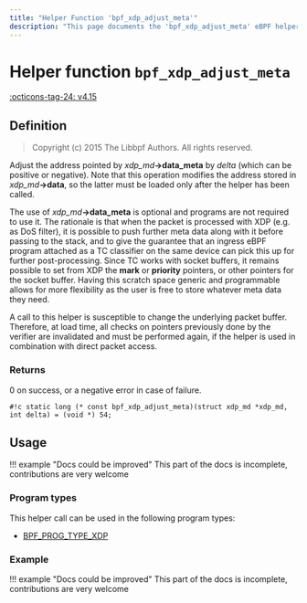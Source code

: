 ```yaml
---
title: "Helper Function 'bpf_xdp_adjust_meta'"
description: "This page documents the 'bpf_xdp_adjust_meta' eBPF helper function, including its defintion, usage, program types that can use it, and examples."
---
```

# Helper function `bpf_xdp_adjust_meta`

<!-- [FEATURE_TAG](bpf_xdp_adjust_meta) -->
[:octicons-tag-24: v4.15](https://github.com/torvalds/linux/commit/de8f3a83b0a0fddb2cf56e7a718127e9619ea3da)
<!-- [/FEATURE_TAG] -->

## Definition

> Copyright (c) 2015 The Libbpf Authors. All rights reserved.


<!-- [HELPER_FUNC_DEF] -->
Adjust the address pointed by _xdp_md_**->data_meta** by _delta_ (which can be positive or negative). Note that this operation modifies the address stored in _xdp_md_**->data**, so the latter must be loaded only after the helper has been called.

The use of _xdp_md_**->data_meta** is optional and programs are not required to use it. The rationale is that when the packet is processed with XDP (e.g. as DoS filter), it is possible to push further meta data along with it before passing to the stack, and to give the guarantee that an ingress eBPF program attached as a TC classifier on the same device can pick this up for further post-processing. Since TC works with socket buffers, it remains possible to set from XDP the **mark** or **priority** pointers, or other pointers for the socket buffer. Having this scratch space generic and programmable allows for more flexibility as the user is free to store whatever meta data they need.

A call to this helper is susceptible to change the underlying packet buffer. Therefore, at load time, all checks on pointers previously done by the verifier are invalidated and must be performed again, if the helper is used in combination with direct packet access.

### Returns

0 on success, or a negative error in case of failure.

`#!c static long (* const bpf_xdp_adjust_meta)(struct xdp_md *xdp_md, int delta) = (void *) 54;`
<!-- [/HELPER_FUNC_DEF] -->

## Usage

!!! example "Docs could be improved"
    This part of the docs is incomplete, contributions are very welcome

### Program types

This helper call can be used in the following program types:

<!-- DO NOT EDIT MANUALLY -->
<!-- [HELPER_FUNC_PROG_REF] -->
 * [BPF_PROG_TYPE_XDP](../program-type/BPF_PROG_TYPE_XDP.md)
<!-- [/HELPER_FUNC_PROG_REF] -->

### Example

!!! example "Docs could be improved"
    This part of the docs is incomplete, contributions are very welcome
